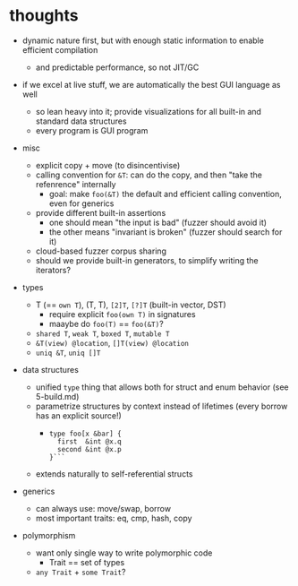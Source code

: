 # thoughts

- dynamic nature first, but with enough static information to enable efficient compilation
  - and predictable performance, so not JIT/GC
- if we excel at live stuff, we are automatically the best GUI language as well
  - so lean heavy into it; provide visualizations for all built-in and standard data structures
  - every program is GUI program

- misc
  - explicit copy + move (to disincentivise)
  - calling convention for `&T`: can do the copy, and then "take the refenrence" internally
    - goal: make `foo(&T)` the default and efficient calling convention, even for generics
  - provide different built-in assertions
    - one should mean "the input is bad" (fuzzer should avoid it)
    - the other means "invariant is broken" (fuzzer should search for it)
  - cloud-based fuzzer corpus sharing
  - should we provide built-in generators, to simplify writing the iterators?

- types
  - T (== `own T`), (T, T), `[2]T`, `[?]T` (built-in vector, DST)
    - require explicit `foo(own T)` in signatures
    - maaybe do `foo(T)` == `foo(&T)`?
  - `shared T`, `weak T`, `boxed T`, `mutable T`
  - `&T(view) @location`, `[]T(view) @location`
  - `uniq &T`, `uniq []T`

- data structures
  - unified `type` thing that allows both for struct and enum behavior (see 5-build.md)
  - parametrize structures by context instead of lifetimes (every borrow has an explicit source!)
    - ```
      type foo[x &bar] {
        first  &int @x.q
        second &int @x.p
      }```
  - extends naturally to self-referential structs

- generics
  - can always use: move/swap, borrow
  - most important traits: eq, cmp, hash, copy

- polymorphism
  - want only single way to write polymorphic code
    - Trait == set of types
  - `any Trait` + `some Trait`?
